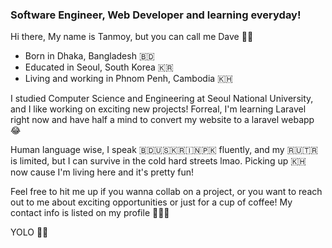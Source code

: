 ### Software Engineer, Web Developer and learning everyday!

Hi there, My name is Tanmoy, but you can call me Dave 🙌🏽

- Born in Dhaka, Bangladesh 🇧🇩
- Educated in Seoul, South Korea 🇰🇷
- Living and working in Phnom Penh, Cambodia 🇰🇭

I studied Computer Science and Engineering at Seoul National University, and I like working on exciting new projects! Forreal, I'm learning Laravel right now and have half a mind to convert my website to a laravel webapp 😂

Human language wise, I speak 🇧🇩🇺🇸🇰🇷🇮🇳🇵🇰 fluently, and my 🇷🇺🇹🇷 is limited, but I can survive in the cold hard streets lmao. Picking up 🇰🇭 now cause I'm living here and it's pretty fun!

Feel free to hit me up if you wanna collab on a project, or you want to reach out to me about exciting opportunities or just for a cup of coffee! My contact info is listed on my profile 👨🏽‍💻

YOLO 🙌🏽

<!--
**devlightman/devlightman** is a ✨ _special_ ✨ repository because its `README.md` (this file) appears on your GitHub profile.

Here are some ideas to get you started:

- 🔭 I’m currently working on ...
- 🌱 I’m currently learning ...
- 👯 I’m looking to collaborate on ...
- 🤔 I’m looking for help with ...
- 💬 Ask me about ...
- 📫 How to reach me: ...
- 😄 Pronouns: ...
- ⚡ Fun fact: ...
-->
